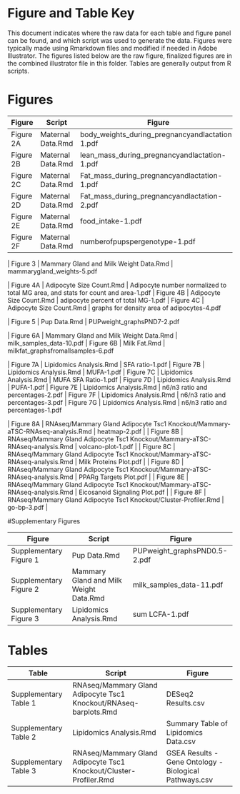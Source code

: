 Figure and Table Key
====================

This document indicates where the raw data for each table and figure panel can be found, and which script was used to generate the data.  Figures were typically made using Rmarkdown files and modified if needed in Adobe Illustrator.  The figures listed below are the raw figure, finalized figures are in the combined illustrator file in this folder.  Tables are generally output from R scripts.

# Figures

| Figure | Script | Figure |
| ------ | ------ | ------ |
| Figure 2A | Maternal Data.Rmd | body_weights_during_pregnancyandlactation-1.pdf
| Figure 2B | Maternal Data.Rmd | lean_mass_during_pregnancyandlactation-1.pdf
| Figure 2C | Maternal Data.Rmd | Fat_mass_during_pregnancyandlactation-1.pdf
| Figure 2D | Maternal Data.Rmd | Fat_mass_during_pregnancyandlactation-2.pdf
| Figure 2E | Maternal Data.Rmd | food_intake-1.pdf
| Figure 2F | Maternal Data.Rmd | numberofpupspergenotype-1.pdf

| Figure 3 | Mammary Gland and Milk Weight Data.Rmd | mammarygland_weights-5.pdf

| Figure 4A | Adipocyte Size Count.Rmd | Adipocyte number normalized to total MG area, and stats for count and area-1.pdf
| Figure 4B | Adipocyte Size Count.Rmd | adipocyte percent of total MG-1.pdf
| Figure 4C | Adipocyte Size Count.Rmd | graphs for density area of adipocytes-4.pdf

| Figure 5 | Pup Data.Rmd | PUPweight_graphsPND7-2.pdf

| Figure 6A | Mammary Gland and Milk Weight Data.Rmd | milk_samples_data-10.pdf
| Figure 6B | Milk Fat.Rmd | milkfat_graphsfromallsamples-6.pdf


| Figure 7A | Lipidomics Analysis.Rmd | SFA ratio-1.pdf
| Figure 7B | Lipidomics Analysis.Rmd | MUFA-1.pdf
| Figure 7C | Lipidomics Analysis.Rmd | MUFA SFA Ratio-1.pdf
| Figure 7D | Lipidomics Analysis.Rmd | PUFA-1.pdf
| Figure 7E | Lipidomics Analysis.Rmd | n6/n3 ratio and percentages-2.pdf
| Figure 7F | Lipidomics Analysis.Rmd | n6/n3 ratio and percentages-3.pdf
| Figure 7G | Lipidomics Analysis.Rmd | n6/n3 ratio and percentages-1.pdf


| Figure 8A | RNAseq/Mammary Gland Adipocyte Tsc1 Knockout/Mammary-aTSC-RNAseq-analysis.Rmd | heatmap-2.pdf |
| Figure 8B | RNAseq/Mammary Gland Adipocyte Tsc1 Knockout/Mammary-aTSC-RNAseq-analysis.Rmd | volcano-plot-1.pdf |
| Figure 8C | RNAseq/Mammary Gland Adipocyte Tsc1 Knockout/Mammary-aTSC-RNAseq-analysis.Rmd | Milk Proteins Plot.pdf |
| Figure 8D | RNAseq/Mammary Gland Adipocyte Tsc1 Knockout/Mammary-aTSC-RNAseq-analysis.Rmd | PPARg Targets Plot.pdf |
| Figure 8E | RNAseq/Mammary Gland Adipocyte Tsc1 Knockout/Mammary-aTSC-RNAseq-analysis.Rmd | Eicosanoid Signaling Plot.pdf |
| Figure 8F | RNAseq/Mammary Gland Adipocyte Tsc1 Knockout/Cluster-Profiler.Rmd | go-bp-3.pdf |

#Supplementary Figures

| Figure | Script | Figure |
| ------ | ------ | ------ |
| Supplementary Figure 1 | Pup Data.Rmd | PUPweight_graphsPND0.5-2.pdf
| Supplementary Figure 2 | Mammary Gland and Milk Weight Data.Rmd | milk_samples_data-11.pdf
| Supplementary Figure 3 | Lipidomics Analysis.Rmd | sum LCFA-1.pdf


# Tables 

| Table | Script | Figure |
| ------ | ------ | ------ |
| Supplementary Table 1 | RNAseq/Mammary Gland Adipocyte Tsc1 Knockout/RNAseq-barplots.Rmd | DESeq2 Results.csv|
| Supplementary Table 2 | Lipidomics Analysis.Rmd | Summary Table of Lipidomics Data.csv|
| Supplementary Table 3 | RNAseq/Mammary Gland Adipocyte Tsc1 Knockout/Cluster-Profiler.Rmd | GSEA Results - Gene Ontology - Biological Pathways.csv|